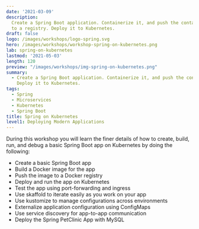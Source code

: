 ```yaml
---
date: '2021-03-09'
description:
  Create a Spring Boot application. Containerize it, and push the container
  to a registry. Deploy it to Kubernetes.
draft: false
logo: /images/workshops/logo-spring.svg
hero: /images/workshops/workshop-spring-on-kubernetes.png
lab: spring-on-kubernetes
lastmod: '2021-05-03'
length: 120
preview: "/images/workshops/img-spring-on-kubernetes.png"
summary:
  - Create a Spring Boot application. Containerize it, and push the container to a registry.
    Deploy it to Kubernetes.
tags:
  - Spring
  - Microservices
  - Kubernetes
  - Spring Boot
title: Spring on Kubernetes
level1: Deploying Modern Applications
---
```


During this workshop you will learn the finer details of how to create, build, run, and debug a basic Spring Boot app on
Kubernetes by doing the following:

- Create a basic Spring Boot app
- Build a Docker image for the app
- Push the image to a Docker registry
- Deploy and run the app on Kubernetes
- Test the app using port-forwarding and ingress
- Use skaffold to iterate easily as you work on your app
- Use kustomize to manage configurations across environments
- Externalize application configuration using ConfigMaps
- Use service discovery for app-to-app communication
- Deploy the Spring PetClinic App with MySQL
